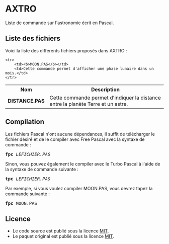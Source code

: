 # AXTRO
Liste de commande sur l'astronomie écrit en Pascal.

<h2>Liste des fichiers</h2>

Voici la liste des différents fichiers proposés dans AXTRO :

<table>
	<tr>
		<th>Nom</th>
		<th>Description</th>	
	</tr>
	<tr>
		<td><b>DISTANCE.PAS</b></td>
		<td>Cette commande permet d'indiquer la distance entre la planète Terre et un astre.</td>
	</tr>
	
	<tr>
		<td><b>MOON.PAS</b></td>
		<td>Cette commande permet d'afficher une phase lunaire dans un mois.</td>
	</tr>
</table>

<h2>Compilation</h2>
	
Les fichiers Pascal n'ont aucune dépendances, il suffit de télécharger le fichier désiré et de le compiler avec Free Pascal avec la syntaxe de commande  :

<pre><b>fpc</b> <i>LEFICHIER.PAS</i></pre>
	
Sinon, vous pouvez également le compiler avec le Turbo Pascal à l'aide de la syntaxe de commande suivante :	

<pre><b>tpc</b> <i>LEFICHIER.PAS</i></pre>
	
Par exemple, si vous voulez compiler MOON.PAS, vous devrez tapez la commande suivante :

<pre><b>fpc</b> MOON.PAS</pre>

<h2>Licence</h2>
<ul>
 <li>Le code source est publié sous la licence <a href="https://github.com/gladir/AXTRO/blob/main/LICENSE">MIT</a>.</li>
 <li>Le paquet original est publié sous la licence <a href="https://github.com/gladir/AXTRO/blob/main/LICENSE">MIT</a>.</li>
</ul>
